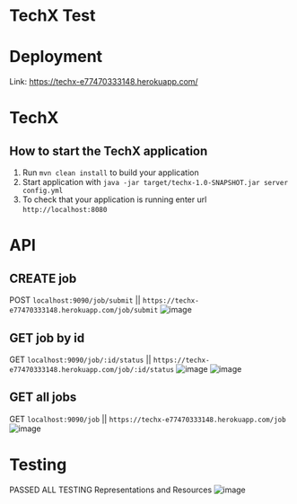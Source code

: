# TechX Test

# Deployment

Link: https://techx-e77470333148.herokuapp.com/

# TechX

How to start the TechX application
---

1. Run `mvn clean install` to build your application
1. Start application with `java -jar target/techx-1.0-SNAPSHOT.jar server config.yml`
1. To check that your application is running enter url `http://localhost:8080`


# API

## CREATE job

POST `localhost:9090/job/submit` ||  `https://techx-e77470333148.herokuapp.com/job/submit`
![image](https://github.com/malliaw2808/TechX/assets/13903635/4ec660e8-ec3b-4426-91c9-4194e1e343f5)

## GET job by id 
GET `localhost:9090/job/:id/status` || `https://techx-e77470333148.herokuapp.com/job/:id/status`
![image](https://github.com/malliaw2808/TechX/assets/13903635/5e26b82b-f650-416f-bf4e-3092cc77d424)
![image](https://github.com/malliaw2808/TechX/assets/13903635/28d3c841-f6ca-42be-8404-daa9510eba16)


## GET all jobs
GET `localhost:9090/job` || `https://techx-e77470333148.herokuapp.com/job`
![image](https://github.com/malliaw2808/TechX/assets/13903635/67354f16-25a7-458e-a170-75a2a3ef29c4)

# Testing

PASSED ALL TESTING Representations and Resources
![image](https://github.com/malliaw2808/TechX/assets/67695658/053182be-668a-4c3e-b0ce-58c782a849f7)

